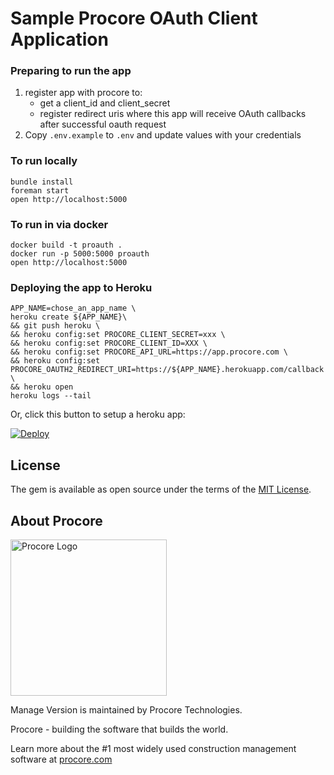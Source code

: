 # Sample Procore OAuth Client Application

### Preparing to run the app

1. register app with procore to:
    - get a client_id and client_secret
    - register redirect uris where this app will receive OAuth callbacks after successful oauth request
2. Copy `.env.example` to `.env` and update values with your credentials

### To run locally

    bundle install
    foreman start
    open http://localhost:5000

### To run in via docker

    docker build -t proauth .
    docker run -p 5000:5000 proauth
    open http://localhost:5000

### Deploying the app to Heroku

    APP_NAME=chose_an_app_name \
    heroku create ${APP_NAME}\
    && git push heroku \
    && heroku config:set PROCORE_CLIENT_SECRET=xxx \
    && heroku config:set PROCORE_CLIENT_ID=XXX \
    && heroku config:set PROCORE_API_URL=https://app.procore.com \
    && heroku config:set PROCORE_OAUTH2_REDIRECT_URI=https://${APP_NAME}.herokuapp.com/callback \
    && heroku open
    heroku logs --tail

Or, click this button to setup a heroku app:

[![Deploy](https://www.herokucdn.com/deploy/button.svg)](https://heroku.com/deploy?template=https://github.com/procore/proauth)

## License

The gem is available as open source under the terms of the [MIT License](http://opensource.org/licenses/MIT).

## About Procore

<img
  src="https://www.procore.com/images/procore_logo.png"
  alt="Procore Logo"
  width="250px"
/>

Manage Version is maintained by Procore Technologies.

Procore - building the software that builds the world.

Learn more about the #1 most widely used construction management software at [procore.com](https://www.procore.com/)
